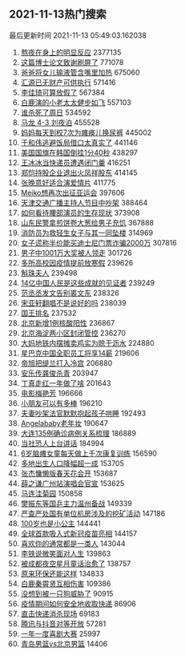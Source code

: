 ## 2021-11-13热门搜索 
最后更新时间 2021-11-13 05:49:03.162038 
1. [熬夜在身上的明显反应](https://s.weibo.com/weibo?q=%23%E7%86%AC%E5%A4%9C%E5%9C%A8%E8%BA%AB%E4%B8%8A%E7%9A%84%E6%98%8E%E6%98%BE%E5%8F%8D%E5%BA%94%23&Refer=top) 2377135
1. [这篇博士论文致谢刷屏了](https://s.weibo.com/weibo?q=%23%E8%BF%99%E7%AF%87%E5%8D%9A%E5%A3%AB%E8%AE%BA%E6%96%87%E8%87%B4%E8%B0%A2%E5%88%B7%E5%B1%8F%E4%BA%86%23&Refer=top) 771078
1. [爸爸将女儿输液管含嘴里加热](https://s.weibo.com/weibo?q=%23%E7%88%B8%E7%88%B8%E5%B0%86%E5%A5%B3%E5%84%BF%E8%BE%93%E6%B6%B2%E7%AE%A1%E5%90%AB%E5%98%B4%E9%87%8C%E5%8A%A0%E7%83%AD%23&Refer=top) 675060
1. [汇源已无财产可供执行](https://s.weibo.com/weibo?q=%23%E6%B1%87%E6%BA%90%E5%B7%B2%E6%97%A0%E8%B4%A2%E4%BA%A7%E5%8F%AF%E4%BE%9B%E6%89%A7%E8%A1%8C%23&Refer=top) 571416
1. [李佳琦可算放假了](https://s.weibo.com/weibo?q=%23%E6%9D%8E%E4%BD%B3%E7%90%A6%E5%8F%AF%E7%AE%97%E6%94%BE%E5%81%87%E4%BA%86%23&Refer=top) 567384
1. [白鹿演的小老太太健步如飞](https://s.weibo.com/weibo?q=%23%E7%99%BD%E9%B9%BF%E6%BC%94%E7%9A%84%E5%B0%8F%E8%80%81%E5%A4%AA%E5%A4%AA%E5%81%A5%E6%AD%A5%E5%A6%82%E9%A3%9E%23&Refer=top) 557103
1. [谁杀死了周日](https://s.weibo.com/weibo?q=%23%E8%B0%81%E6%9D%80%E6%AD%BB%E4%BA%86%E5%91%A8%E6%97%A5%23&Refer=top) 534592
1. [马龙 4-3 刘夜泊](https://s.weibo.com/weibo?q=%E9%A9%AC%E9%BE%99%204-3%20%E5%88%98%E5%A4%9C%E6%B3%8A&Refer=top) 455528
1. [妈妈每天到校7次为瘫痪儿换尿裤](https://s.weibo.com/weibo?q=%23%E5%A6%88%E5%A6%88%E6%AF%8F%E5%A4%A9%E5%88%B0%E6%A0%A17%E6%AC%A1%E4%B8%BA%E7%98%AB%E7%97%AA%E5%84%BF%E6%8D%A2%E5%B0%BF%E8%A3%A4%23&Refer=top) 445002
1. [于和伟逃避饭局借口太真实了](https://s.weibo.com/weibo?q=%23%E4%BA%8E%E5%92%8C%E4%BC%9F%E9%80%83%E9%81%BF%E9%A5%AD%E5%B1%80%E5%80%9F%E5%8F%A3%E5%A4%AA%E7%9C%9F%E5%AE%9E%E4%BA%86%23&Refer=top) 441146
1. [美国国旗在韩国倒挂1分40秒](https://s.weibo.com/weibo?q=%23%E7%BE%8E%E5%9B%BD%E5%9B%BD%E6%97%97%E5%9C%A8%E9%9F%A9%E5%9B%BD%E5%80%92%E6%8C%821%E5%88%8640%E7%A7%92%23&Refer=top) 438297
1. [王冰冰当快递员遭遇闭门羹](https://s.weibo.com/weibo?q=%23%E7%8E%8B%E5%86%B0%E5%86%B0%E5%BD%93%E5%BF%AB%E9%80%92%E5%91%98%E9%81%AD%E9%81%87%E9%97%AD%E9%97%A8%E7%BE%B9%23&Refer=top) 416251
1. [郑恺持股企业退出火凤祥股东](https://s.weibo.com/weibo?q=%23%E9%83%91%E6%81%BA%E6%8C%81%E8%82%A1%E4%BC%81%E4%B8%9A%E9%80%80%E5%87%BA%E7%81%AB%E5%87%A4%E7%A5%A5%E8%82%A1%E4%B8%9C%23&Refer=top) 414145
1. [张晚意好适合演爱情片](https://s.weibo.com/weibo?q=%23%E5%BC%A0%E6%99%9A%E6%84%8F%E5%A5%BD%E9%80%82%E5%90%88%E6%BC%94%E7%88%B1%E6%83%85%E7%89%87%23&Refer=top) 411775
1. [Meiko想再次出征亚运会](https://s.weibo.com/weibo?q=%23Meiko%E6%83%B3%E5%86%8D%E6%AC%A1%E5%87%BA%E5%BE%81%E4%BA%9A%E8%BF%90%E4%BC%9A%23&Refer=top) 397606
1. [天津交通广播主持人节目中吵架](https://s.weibo.com/weibo?q=%23%E5%A4%A9%E6%B4%A5%E4%BA%A4%E9%80%9A%E5%B9%BF%E6%92%AD%E4%B8%BB%E6%8C%81%E4%BA%BA%E8%8A%82%E7%9B%AE%E4%B8%AD%E5%90%B5%E6%9E%B6%23&Refer=top) 388464
1. [如何看待腰部演员的生存现状](https://s.weibo.com/weibo?q=%23%E5%A6%82%E4%BD%95%E7%9C%8B%E5%BE%85%E8%85%B0%E9%83%A8%E6%BC%94%E5%91%98%E7%9A%84%E7%94%9F%E5%AD%98%E7%8E%B0%E7%8A%B6%23&Refer=top) 373908
1. [山东民警拿煎饼卷大葱给男子充饥](https://s.weibo.com/weibo?q=%23%E5%B1%B1%E4%B8%9C%E6%B0%91%E8%AD%A6%E6%8B%BF%E7%85%8E%E9%A5%BC%E5%8D%B7%E5%A4%A7%E8%91%B1%E7%BB%99%E7%94%B7%E5%AD%90%E5%85%85%E9%A5%A5%23&Refer=top) 367888
1. [消防员为救轻生女子与其一同坠楼](https://s.weibo.com/weibo?q=%23%E6%B6%88%E9%98%B2%E5%91%98%E4%B8%BA%E6%95%91%E8%BD%BB%E7%94%9F%E5%A5%B3%E5%AD%90%E4%B8%8E%E5%85%B6%E4%B8%80%E5%90%8C%E5%9D%A0%E6%A5%BC%23&Refer=top) 314969
1. [女子谎称半价能买迪士尼门票诈骗2000万](https://s.weibo.com/weibo?q=%23%E5%A5%B3%E5%AD%90%E8%B0%8E%E7%A7%B0%E5%8D%8A%E4%BB%B7%E8%83%BD%E4%B9%B0%E8%BF%AA%E5%A3%AB%E5%B0%BC%E9%97%A8%E7%A5%A8%E8%AF%88%E9%AA%972000%E4%B8%87%23&Refer=top) 307816
1. [男子中1001万大奖被人领走](https://s.weibo.com/weibo?q=%23%E7%94%B7%E5%AD%90%E4%B8%AD1001%E4%B8%87%E5%A4%A7%E5%A5%96%E8%A2%AB%E4%BA%BA%E9%A2%86%E8%B5%B0%23&Refer=top) 301726
1. [多所高校因疫情提前放寒假](https://s.weibo.com/weibo?q=%23%E5%A4%9A%E6%89%80%E9%AB%98%E6%A0%A1%E5%9B%A0%E7%96%AB%E6%83%85%E6%8F%90%E5%89%8D%E6%94%BE%E5%AF%92%E5%81%87%23&Refer=top) 239626
1. [斛珠夫人](https://s.weibo.com/weibo?q=%E6%96%9B%E7%8F%A0%E5%A4%AB%E4%BA%BA&Refer=top) 239498
1. [14亿中国人民是这些成就的见证者](https://s.weibo.com/weibo?q=%2314%E4%BA%BF%E4%B8%AD%E5%9B%BD%E4%BA%BA%E6%B0%91%E6%98%AF%E8%BF%99%E4%BA%9B%E6%88%90%E5%B0%B1%E7%9A%84%E8%A7%81%E8%AF%81%E8%80%85%23&Refer=top) 239249
1. [范丞丞发文告别裘文东](https://s.weibo.com/weibo?q=%23%E8%8C%83%E4%B8%9E%E4%B8%9E%E5%8F%91%E6%96%87%E5%91%8A%E5%88%AB%E8%A3%98%E6%96%87%E4%B8%9C%23&Refer=top) 238326
1. [宋亚轩翻唱不是说好的吗](https://s.weibo.com/weibo?q=%23%E5%AE%8B%E4%BA%9A%E8%BD%A9%E7%BF%BB%E5%94%B1%E4%B8%8D%E6%98%AF%E8%AF%B4%E5%A5%BD%E7%9A%84%E5%90%97%23&Refer=top) 238039
1. [国王排名](https://s.weibo.com/weibo?q=%E5%9B%BD%E7%8E%8B%E6%8E%92%E5%90%8D&Refer=top) 237532
1. [北京新增1例核酸阳性](https://s.weibo.com/weibo?q=%23%E5%8C%97%E4%BA%AC%E6%96%B0%E5%A2%9E1%E4%BE%8B%E6%A0%B8%E9%85%B8%E9%98%B3%E6%80%A7%23&Refer=top) 236867
1. [北京海淀两小区封闭管控](https://s.weibo.com/weibo?q=%23%E5%8C%97%E4%BA%AC%E6%B5%B7%E6%B7%80%E4%B8%A4%E5%B0%8F%E5%8C%BA%E5%B0%81%E9%97%AD%E7%AE%A1%E6%8E%A7%23&Refer=top) 236270
1. [大妈地铁内摆摊卖鸡实为晾干沥水](https://s.weibo.com/weibo?q=%23%E5%A4%A7%E5%A6%88%E5%9C%B0%E9%93%81%E5%86%85%E6%91%86%E6%91%8A%E5%8D%96%E9%B8%A1%E5%AE%9E%E4%B8%BA%E6%99%BE%E5%B9%B2%E6%B2%A5%E6%B0%B4%23&Refer=top) 224880
1. [星巴克中国全职员工将享14薪](https://s.weibo.com/weibo?q=%23%E6%98%9F%E5%B7%B4%E5%85%8B%E4%B8%AD%E5%9B%BD%E5%85%A8%E8%81%8C%E5%91%98%E5%B7%A5%E5%B0%86%E4%BA%AB14%E8%96%AA%23&Refer=top) 219606
1. [帝旭把缇兰打入冷宫](https://s.weibo.com/weibo?q=%23%E5%B8%9D%E6%97%AD%E6%8A%8A%E7%BC%87%E5%85%B0%E6%89%93%E5%85%A5%E5%86%B7%E5%AE%AB%23&Refer=top) 206880
1. [安乐传龚俊杀青](https://s.weibo.com/weibo?q=%23%E5%AE%89%E4%B9%90%E4%BC%A0%E9%BE%9A%E4%BF%8A%E6%9D%80%E9%9D%92%23&Refer=top) 203947
1. [丁真走红一年做了啥](https://s.weibo.com/weibo?q=%23%E4%B8%81%E7%9C%9F%E8%B5%B0%E7%BA%A2%E4%B8%80%E5%B9%B4%E5%81%9A%E4%BA%86%E5%95%A5%23&Refer=top) 201643
1. [电影梅艳芳](https://s.weibo.com/weibo?q=%23%E7%94%B5%E5%BD%B1%E6%A2%85%E8%89%B3%E8%8A%B3%23&Refer=top) 196666
1. [小朋友可以有多棒](https://s.weibo.com/weibo?q=%23%E5%B0%8F%E6%9C%8B%E5%8F%8B%E5%8F%AF%E4%BB%A5%E6%9C%89%E5%A4%9A%E6%A3%92%23&Refer=top) 196210
1. [夫妻吵架法官默默抱起孩子哄睡](https://s.weibo.com/weibo?q=%23%E5%A4%AB%E5%A6%BB%E5%90%B5%E6%9E%B6%E6%B3%95%E5%AE%98%E9%BB%98%E9%BB%98%E6%8A%B1%E8%B5%B7%E5%AD%A9%E5%AD%90%E5%93%84%E7%9D%A1%23&Refer=top) 192493
1. [Angelababy老年妆](https://s.weibo.com/weibo?q=%23Angelababy%E8%80%81%E5%B9%B4%E5%A6%86%23&Refer=top) 190647
1. [大连135例确诊病例关系梳理](https://s.weibo.com/weibo?q=%23%E5%A4%A7%E8%BF%9E135%E4%BE%8B%E7%A1%AE%E8%AF%8A%E7%97%85%E4%BE%8B%E5%85%B3%E7%B3%BB%E6%A2%B3%E7%90%86%23&Refer=top) 186889
1. [当社恐人上台讲话](https://s.weibo.com/weibo?q=%23%E5%BD%93%E7%A4%BE%E6%81%90%E4%BA%BA%E4%B8%8A%E5%8F%B0%E8%AE%B2%E8%AF%9D%23&Refer=top) 184994
1. [6岁脑瘫女童每天做上千次康复训练](https://s.weibo.com/weibo?q=%236%E5%B2%81%E8%84%91%E7%98%AB%E5%A5%B3%E7%AB%A5%E6%AF%8F%E5%A4%A9%E5%81%9A%E4%B8%8A%E5%8D%83%E6%AC%A1%E5%BA%B7%E5%A4%8D%E8%AE%AD%E7%BB%83%23&Refer=top) 156590
1. [多地出生人口降幅超一成](https://s.weibo.com/weibo?q=%23%E5%A4%9A%E5%9C%B0%E5%87%BA%E7%94%9F%E4%BA%BA%E5%8F%A3%E9%99%8D%E5%B9%85%E8%B6%85%E4%B8%80%E6%88%90%23&Refer=top) 153705
1. [张杰慵懒版春天花会开](https://s.weibo.com/weibo?q=%23%E5%BC%A0%E6%9D%B0%E6%85%B5%E6%87%92%E7%89%88%E6%98%A5%E5%A4%A9%E8%8A%B1%E4%BC%9A%E5%BC%80%23&Refer=top) 153687
1. [薛之谦广州站演唱会官宣](https://s.weibo.com/weibo?q=%23%E8%96%9B%E4%B9%8B%E8%B0%A6%E5%B9%BF%E5%B7%9E%E7%AB%99%E6%BC%94%E5%94%B1%E4%BC%9A%E5%AE%98%E5%AE%A3%23&Refer=top) 153625
1. [马连洼菊园](https://s.weibo.com/weibo?q=%E9%A9%AC%E8%BF%9E%E6%B4%BC%E8%8F%8A%E5%9B%AD&Refer=top) 150858
1. [樊振东等国乒主力温州备战](https://s.weibo.com/weibo?q=%23%E6%A8%8A%E6%8C%AF%E4%B8%9C%E7%AD%89%E5%9B%BD%E4%B9%92%E4%B8%BB%E5%8A%9B%E6%B8%A9%E5%B7%9E%E5%A4%87%E6%88%98%23&Refer=top) 149339
1. [严查严处国有单位机房涉及的挖矿活动](https://s.weibo.com/weibo?q=%23%E4%B8%A5%E6%9F%A5%E4%B8%A5%E5%A4%84%E5%9B%BD%E6%9C%89%E5%8D%95%E4%BD%8D%E6%9C%BA%E6%88%BF%E6%B6%89%E5%8F%8A%E7%9A%84%E6%8C%96%E7%9F%BF%E6%B4%BB%E5%8A%A8%23&Refer=top) 147186
1. [100岁也是小公主](https://s.weibo.com/weibo?q=%23100%E5%B2%81%E4%B9%9F%E6%98%AF%E5%B0%8F%E5%85%AC%E4%B8%BB%23&Refer=top) 144441
1. [全球首款吸入式新冠疫苗亮相](https://s.weibo.com/weibo?q=%23%E5%85%A8%E7%90%83%E9%A6%96%E6%AC%BE%E5%90%B8%E5%85%A5%E5%BC%8F%E6%96%B0%E5%86%A0%E7%96%AB%E8%8B%97%E4%BA%AE%E7%9B%B8%23&Refer=top) 144157
1. [喜欢你的通常都是一类人](https://s.weibo.com/weibo?q=%23%E5%96%9C%E6%AC%A2%E4%BD%A0%E7%9A%84%E9%80%9A%E5%B8%B8%E9%83%BD%E6%98%AF%E4%B8%80%E7%B1%BB%E4%BA%BA%23&Refer=top) 143044
1. [李铁说微笑面对人生](https://s.weibo.com/weibo?q=%23%E6%9D%8E%E9%93%81%E8%AF%B4%E5%BE%AE%E7%AC%91%E9%9D%A2%E5%AF%B9%E4%BA%BA%E7%94%9F%23&Refer=top) 139863
1. [被成都夜空星月童话治愈了](https://s.weibo.com/weibo?q=%23%E8%A2%AB%E6%88%90%E9%83%BD%E5%A4%9C%E7%A9%BA%E6%98%9F%E6%9C%88%E7%AB%A5%E8%AF%9D%E6%B2%BB%E6%84%88%E4%BA%86%23&Refer=top) 138757
1. [原来环保还能这样](https://s.weibo.com/weibo?q=%E5%8E%9F%E6%9D%A5%E7%8E%AF%E4%BF%9D%E8%BF%98%E8%83%BD%E8%BF%99%E6%A0%B7&Refer=top) 134833
1. [白鹿秦霄贤互相伤害](https://s.weibo.com/weibo?q=%23%E7%99%BD%E9%B9%BF%E7%A7%A6%E9%9C%84%E8%B4%A4%E4%BA%92%E7%9B%B8%E4%BC%A4%E5%AE%B3%23&Refer=top) 109386
1. [没想到被一只狗威胁了](https://s.weibo.com/weibo?q=%23%E6%B2%A1%E6%83%B3%E5%88%B0%E8%A2%AB%E4%B8%80%E5%8F%AA%E7%8B%97%E5%A8%81%E8%83%81%E4%BA%86%23&Refer=top) 90915
1. [疫情期间如何安全地收取快递](https://s.weibo.com/weibo?q=%23%E7%96%AB%E6%83%85%E6%9C%9F%E9%97%B4%E5%A6%82%E4%BD%95%E5%AE%89%E5%85%A8%E5%9C%B0%E6%94%B6%E5%8F%96%E5%BF%AB%E9%80%92%23&Refer=top) 86906
1. [直击快递消杀现场](https://s.weibo.com/weibo?q=%23%E7%9B%B4%E5%87%BB%E5%BF%AB%E9%80%92%E6%B6%88%E6%9D%80%E7%8E%B0%E5%9C%BA%23&Refer=top) 69183
1. [腾讯与抖音对等开放](https://s.weibo.com/weibo?q=%23%E8%85%BE%E8%AE%AF%E4%B8%8E%E6%8A%96%E9%9F%B3%E5%AF%B9%E7%AD%89%E5%BC%80%E6%94%BE%23&Refer=top) 57281
1. [一年一度喜剧大赛](https://s.weibo.com/weibo?q=%E4%B8%80%E5%B9%B4%E4%B8%80%E5%BA%A6%E5%96%9C%E5%89%A7%E5%A4%A7%E8%B5%9B&Refer=top) 25997
1. [青岛男篮vs北京男篮](https://s.weibo.com/weibo?q=%23%E9%9D%92%E5%B2%9B%E7%94%B7%E7%AF%AEvs%E5%8C%97%E4%BA%AC%E7%94%B7%E7%AF%AE%23&Refer=top) 14406

